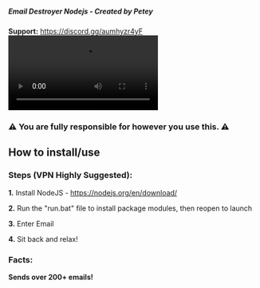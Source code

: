 ##### Email Destroyer Nodejs - Created by Petey
**Support:** https://discord.gg/aumhyzr4yF
![](https://github.com/Petey1337/email-destroyer/blob/main/email-destroyer.mp4?raw=true)
### ⚠️ You are fully responsible for however you use this. ⚠️

## How to install/use

### Steps (VPN Highly Suggested):

  **1.** Install NodeJS - https://nodejs.org/en/download/

  **2.** Run the "run.bat" file to install package modules, then reopen to launch

  **3.** Enter Email

  **4.** Sit back and relax!

  ### Facts:

  **Sends over 200+ emails!**
